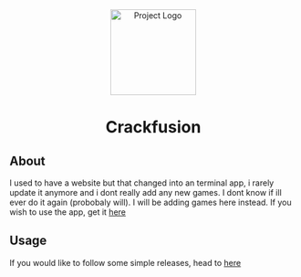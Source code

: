 <div align="center">
   <img src="	https://readmemaker.com/static/media/logo.95b37b622ac102be3dec.png" width="150px" alt="Project Logo" />
    <h1>Crackfusion</h1>
</div>

## About

I used to have a website but that changed into an terminal app, i rarely update it anymore and i dont really add any new games. I dont know if ill ever do it again (probobaly will). I will be adding games here instead. If you wish to use the app, get it [here](https://link.crackfusion.xyz/download)

## Usage

If you would like to follow some simple releases, head to [here](https://crackfusion.xyz/releases)
